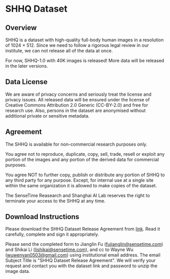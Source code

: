 # SHHQ Dataset

## Overview
SHHQ is a dataset with high-quality full-body human images in a resolution of 1024 × 512.
Since we need to follow a rigorous legal review in our institute, we can not release all of the data at once.

For now, SHHQ-1.0 with 40K images is released! More data will be released in the later versions.

## Data License
We are aware of privacy concerns and seriously treat the license and privacy issues. All released data will be ensured under the license of Creative Commons Attribution 2.0 Generic (CC-BY-2.0) and free for research use. Also, persons in the dataset are anonymised without additional private or sensitive metadata.

## Agreement
The SHHQ is available for non-commercial research purposes only. 

You agree not to reproduce, duplicate, copy, sell, trade, resell or exploit any portion of the images and any portion of the derived data for commercial purposes. 

You agree NOT to further copy, publish or distribute any portion of SHHQ to any third party for any purpose. Except, for internal use at a single site within the same organization it is allowed to make copies of the dataset.

The SenseTime Reasearch and Shanghai AI Lab reserves the right to terminate your access to the SHHQ at any time.

## Download Instructions
Please download the SHHQ Dataset Release Agreement from [link](./SHHQ_Dataset_Release_Agreement.pdf).
Read it carefully, complete and sign it appropriately. 

Please send the completed form to Jianglin Fu (fujianglin@sensetime.com) and Shikai Li (lishikai@sensetime.com), and cc to Wayne Wu (wuwenyan0503@gmail.com) using institutional email address. The email Subject Title is "SHHQ Dataset Release Agreement". We will verify your request and contact you with the dataset link and password to unzip the image data.
